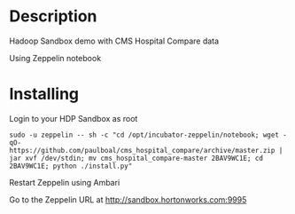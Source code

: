 # Description
Hadoop Sandbox demo with CMS Hospital Compare data

Using Zeppelin notebook

# Installing
Login to your HDP Sandbox as root

```
sudo -u zeppelin -- sh -c "cd /opt/incubator-zeppelin/notebook; wget -qO- https://github.com/paulboal/cms_hospital_compare/archive/master.zip | jar xvf /dev/stdin; mv cms_hospital_compare-master 2BAV9WC1E; cd 2BAV9WC1E; python ./install.py"
```

Restart Zeppelin using Ambari

Go to the Zeppelin URL at http://sandbox.hortonworks.com:9995
